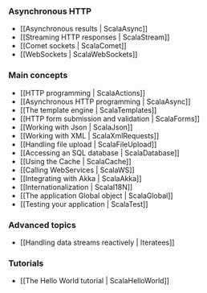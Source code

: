### Asynchronous HTTP

- [[Asynchronous results | ScalaAsync]]
- [[Streaming HTTP responses | ScalaStream]]
- [[Comet sockets | ScalaComet]]
- [[WebSockets | ScalaWebSockets]]

### Main concepts

- [[HTTP programming | ScalaActions]]
- [[Asynchronous HTTP programming | ScalaAsync]]
- [[The template engine | ScalaTemplates]]
- [[HTTP form submission and validation | ScalaForms]]
- [[Working with Json | ScalaJson]]
- [[Working with XML | ScalaXmlRequests]]
- [[Handling file upload | ScalaFileUpload]]
- [[Accessing an SQL database | ScalaDatabase]]
- [[Using the Cache | ScalaCache]]
- [[Calling WebServices | ScalaWS]]
- [[Integrating with Akka | ScalaAkka]]
- [[Internationalization | ScalaI18N]]
- [[The application Global object | ScalaGlobal]]
- [[Testing your application | ScalaTest]]
    
### Advanced topics

- [[Handling data streams reactively | Iteratees]]

### Tutorials

- [[The Hello World tutorial | ScalaHelloWorld]]